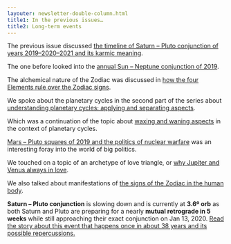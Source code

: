 ```yaml
---
layouter: newsletter-double-column.html
title1: In the previous issues…
title2: Long-term events
---
```


The previous issue discussed [the timeline of Saturn – Pluto conjunction of years 2019–2020–2021 and its karmic meaning](/newsletters/2019-03-14-astrology-today-issue-008.html).

The one before looked into the [annual Sun – Neptune conjunction of 2019](http://localhost:4000/newsletters/2019-03-04-astrology-today-issue-007.html).

The alchemical nature of the Zodiac was discussed in [how the four Elements rule over the Zodiac signs](/newsletters/2019-02-27-astrology-today-issue-006.html).

We spoke about the planetary cycles in the second part of the series about [understanding planetary cycles: applying and separating aspects](/newsletters/2019-02-19-astrology-today-issue-005.html).

Which was a continuation of the topic about [waxing and waning aspects](/newsletters/2019-02-12-astrology-today-issue-004.html) in the context of planetary cycles.

[Mars – Pluto squares of 2019 and the politics of nuclear warfare](/newsletters/2019-02-05-astrology-today-issue-003.html) was an interesting foray into the world of big politics.

We touched on a topic of an archetype of love triangle, or [why Jupiter and Venus always in love](/newsletters/2019-01-29-astrology-today-issue-002.html).

We also talked about manifestations of [the signs of the Zodiac in the human body](/newsletters/2019-01-21-astrology-today-issue-001.html).

<!-- COLUMN -->

**Saturn – Pluto conjunction** is slowing down and is currently at **3.6º orb** as both Saturn and Pluto  are preparing for a nearly **mutual retrograde in 5 weeks** while still approaching their exact conjunction on Jan 13, 2020. [Read the story about this event that happens once in about 38 years and its possible repercussions.](/posts/astrology/event/2018/12/22/saturn-pluto-conjunction-year-2019.html)